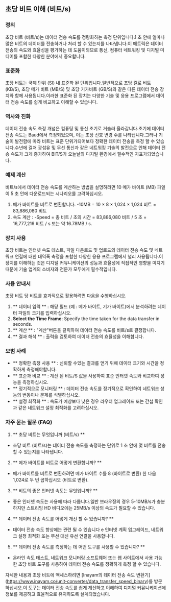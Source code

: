 ## 초당 비트 이해 (비트/s)

### 정의
초당 비트 (비트/s)는 데이터 전송 속도를 정량화하는 측정 단위입니다.1 초 안에 얼마나 많은 비트의 데이터를 전송하거나 처리 할 수 ​​있는지를 나타냅니다.이 메트릭은 데이터 전송의 속도와 효율성을 평가하는 데 도움이되므로 통신, 컴퓨터 네트워킹 및 디지털 미디어를 포함한 다양한 분야에서 중요합니다.

### 표준화
초당 비트는 국제 단위 (SI) 내 표준화 된 단위입니다.일반적으로 초당 킬로 비트 (KB/S), 초당 메가 비트 (MB/S) 및 초당 기가비트 (GB/S)와 같은 다른 데이터 전송 장치와 함께 사용됩니다.이러한 표준화 된 장치는 다양한 기술 및 응용 프로그램에서 데이터 전송 속도를 쉽게 비교하고 이해할 수 있습니다.

### 역사와 진화
데이터 전송 속도 측정 개념은 컴퓨팅 및 통신 초기로 거슬러 올라갑니다.초기에 데이터 전송 속도는 Baud에서 측정되었으며, 이는 초당 신호 변경 수를 나타냅니다.그러나 기술이 발전함에 따라 비트는 표준 단위가되어보다 정확한 데이터 전송을 측정 할 수 있습니다.수년에 걸쳐 광섬유 및 무선 통신과 같은 네트워킹 기술의 발전으로 인해 데이터 전송 속도가 크게 증가하여 BIT/S가 오늘날의 디지털 환경에서 필수적인 지표가되었습니다.

### 예제 계산
비트/s에서 데이터 전송 속도를 계산하는 방법을 설명하려면 10 메가 바이트 (MB) 파일이 5 초 안에 다운로드되는 시나리오를 고려하십시오.

1. 메가 바이트를 비트로 변환합니다.
-10MB = 10 × 8 × 1,024 × 1,024 비트 = 83,886,080 비트
2. 속도 계산 :
-Speed ​​= 총 비트 / 초의 시간 = 83,886,080 비트 / 5 초 = 16,777,216 비트 / s 또는 약 16.78MB / s.

### 장치 사용
초당 비트는 인터넷 속도 테스트, 파일 다운로드 및 업로드의 데이터 전송 속도 및 네트워크 연결에 대한 대역폭 측정을 포함한 다양한 응용 프로그램에서 널리 사용됩니다.이 장치를 이해하는 것은 디지털 커뮤니케이션의 성능과 효율성에 직접적인 영향을 미치기 때문에 기술 업계의 소비자와 전문가 모두에게 필수적입니다.

### 사용 안내서
초당 비트 당 비트를 효과적으로 활용하려면 다음을 수행하십시오.

1. ** 데이터 입력 ** : 해당 필드 (예 : 메가 바이트, 기가 바이트)에서 분석하려는 데이터 파일의 크기를 입력하십시오.
2. **Select the Time Frame**: Specify the time taken for the data transfer in seconds.
3. ** 계산 ** : "계산"버튼을 클릭하여 데이터 전송 속도를 비트/s로 결정합니다.
4. ** 결과 해석 ** : 출력을 검토하여 데이터 전송의 효율성을 이해합니다.

### 모범 사례
- ** 정확한 측정 사용 ** : 신뢰할 수있는 결과를 얻기 위해 데이터 크기와 시간을 정확하게 측정해야합니다.
- ** 표준과 비교 ** : 계산 된 비트/S 값을 사용하여 표준 인터넷 속도와 비교하여 성능을 측정하십시오.
- ** 정기적으로 모니터링 ** : 데이터 전송 속도를 정기적으로 확인하여 네트워크 성능의 변동이나 문제를 식별하십시오.
- ** 설정 최적화 ** : 속도가 예상보다 낮은 경우 라우터 업그레이드 또는 간섭 확인과 같은 네트워크 설정 최적화를 고려하십시오.

### 자주 묻는 질문 (FAQ)

1. ** 초당 비트는 무엇입니까 (비트/s) **
- 초당 비트 (비트/s)는 데이터 전송 속도를 측정하는 단위로 1 초 안에 몇 비트를 전송할 수 있는지를 나타냅니다.

2. ** 메가 바이트를 비트로 어떻게 변환합니까? **
- 메가 바이트를 비트로 변환하려면 메가 바이트 수를 8 (바이트로 변환) 한 다음 1,024로 두 번 곱하십시오 (비트로 변환).

3. ** 비트의 좋은 인터넷 속도는 무엇입니까? **
- 좋은 인터넷 속도는 사용에 따라 다릅니다.일반 브라우징의 경우 5-10MB/s가 충분하지만 스트리밍 HD 비디오에는 25MB/s 이상의 속도가 필요할 수 있습니다.

4. ** 데이터 전송 속도를 어떻게 개선 할 수 있습니까? **
- 데이터 전송 속도 향상에는 관련 될 수 있습니다 e 인터넷 계획 업그레이드, 네트워크 설정 최적화 또는 무선 대신 유선 연결을 사용합니다.

5. ** 데이터 전송 속도를 측정하는 데 어떤 도구를 사용할 수 있습니까? **
- 온라인 속도 테스트, 네트워크 모니터링 소프트웨어 또는 웹 사이트에서 사용 가능한 초당 비트 도구를 사용하여 데이터 전송 속도를 정확하게 측정 할 수 있습니다.

자세한 내용과 초당 비트에 액세스하려면 [Inayam의 데이터 전송 속도 변환기] (https://www.inayam.co/unit-converter/data_transfer_speed_binary)를 방문하십시오.이 도구는 데이터 전송 속도를 쉽게 계산하고 이해하여 디지털 커뮤니케이션에 정보를 제공하고 효율적으로 유지하도록 설계되었습니다.